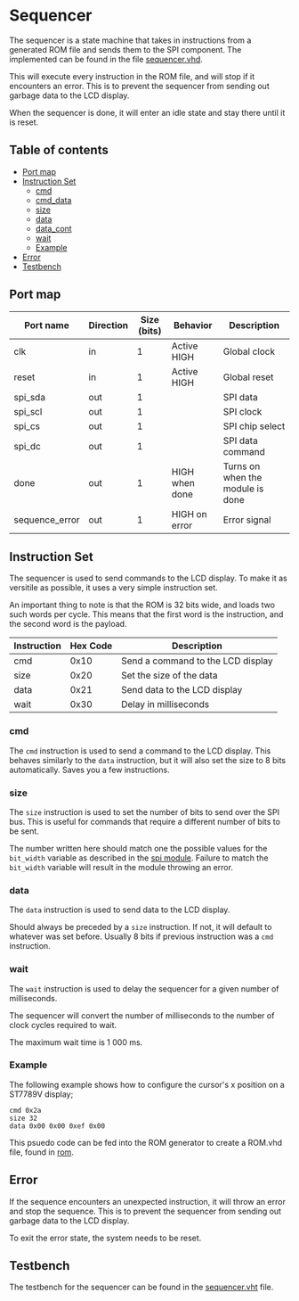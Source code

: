 # Sequencer
The sequencer is a state machine that takes in instructions from a generated ROM file and sends them to the SPI component. The implemented can be found in the file [sequencer.vhd](sequencer.vhd).

This will execute every instruction in the ROM file, and will stop if it encounters an error. This is to prevent the sequencer from sending out garbage data to the LCD display.

When the sequencer is done, it will enter an idle state and stay there until it is reset.

## Table of contents

- [Port map](#port-map-1)
- [Instruction Set](#instruction-set)
    - [cmd](#cmd)
    - [cmd_data](#cmd_data)
    - [size](#size)
    - [data](#data)
    - [data_cont](#data_cont)
    - [wait](#wait)
    - [Example](#example)
- [Error](#error)
- [Testbench](#testbench)

## Port map

| Port name | Direction | Size (bits) | Behavior | Description |
|-----------|-----------|------|----------|-------------|
| clk       | in        | 1 | Active HIGH | Global clock |
| reset     | in        | 1 | Active HIGH | Global reset |
| spi_sda   | out       | 1 | | SPI data |
| spi_scl   | out       | 1 | | SPI clock |
| spi_cs    | out       | 1 | | SPI chip select |
| spi_dc    | out       | 1 | | SPI data command |
| done      | out       | 1 | HIGH when done | Turns on when the module is done |
| sequence_error | out  | 1 | HIGH on error | Error signal |

## Instruction Set
The sequencer is used to send commands to the LCD display. To make it as versitile as possible, it uses a very simple instruction set.

An important thing to note is that the ROM is 32 bits wide, and loads two such words per cycle. This means that the first word is the instruction, and the second word is the payload.

| Instruction | Hex Code    | Description |
|-------------|-------------|-------------|
| cmd         | 0x10        | Send a command to the LCD display |
| size        | 0x20        | Set the size of the data |
| data        | 0x21        | Send data to the LCD display |
| wait        | 0x30        | Delay in milliseconds |

### cmd
The `cmd` instruction is used to send a command to the LCD display.
This behaves similarly to the `data` instruction, but it will also set the size to 8 bits automatically. Saves you a few instructions.

### size
The `size` instruction is used to set the number of bits to send over the SPI bus. This is useful for commands that require a different number of bits to be sent.

The number written here should match one the possible values for the `bit_width` variable as described in the [spi module](../spi/).
Failure to match the `bit_width` variable will result in the module throwing an error.

### data
The `data` instruction is used to send data to the LCD display.

Should always be preceded by a `size` instruction. If not, it will default to whatever was set before. Usually 8 bits if previous instruction was a `cmd` instruction.

### wait
The `wait` instruction is used to delay the sequencer for a given number of milliseconds.

The sequencer will convert the number of milliseconds to the number of clock cycles required to wait.

The maximum wait time is 1 000 ms.

### Example
The following example shows how to configure the cursor's x position on a ST7789V display;
```
cmd 0x2a
size 32
data 0x00 0x00 0xef 0x00
```
This psuedo code can be fed into the ROM generator to create a ROM.vhd file, found in [rom](../rom/).

## Error
If the sequence encounters an unexpected instruction, it will throw an error and stop the sequence. This is to prevent the sequencer from sending out garbage data to the LCD display.

To exit the error state, the system needs to be reset.

## Testbench
The testbench for the sequencer can be found in the [sequencer.vht](testbench/sequencer.vht) file.